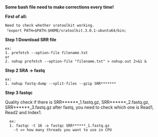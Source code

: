 **Some bash file need to make corrections every time!**

**First of all:**

    Need to check whether sratoolkit working.
    『export PATH=$PATH:$HOME/sratoolkit.3.0.1-ubuntu64/bin』

**Step 1 Download SRR file** 

    ex:
    1. prefetch --option-file filename.txt
    or
    2. nohup prefetch --option-file "filename.txt" > nohup.out 2>&1 &

**Step 2 SRA -> fastq**

    ex:
    1. nohup fastq-dump --split-files --gzip SRR*******

**Step 3 fastqc**

  Quality check
    if there is SRR******_1.fastq.gz, SRR******_2.fastq.gz, SRR******_3.fastq.gz after fastq, you need to check which one is Read1, Read2 and Index1.
    
      ex:
      1. fastqc -t 16 -o fastqc SRR******_1.fastq.gz
        -t => how many threads you want to use in CPU
